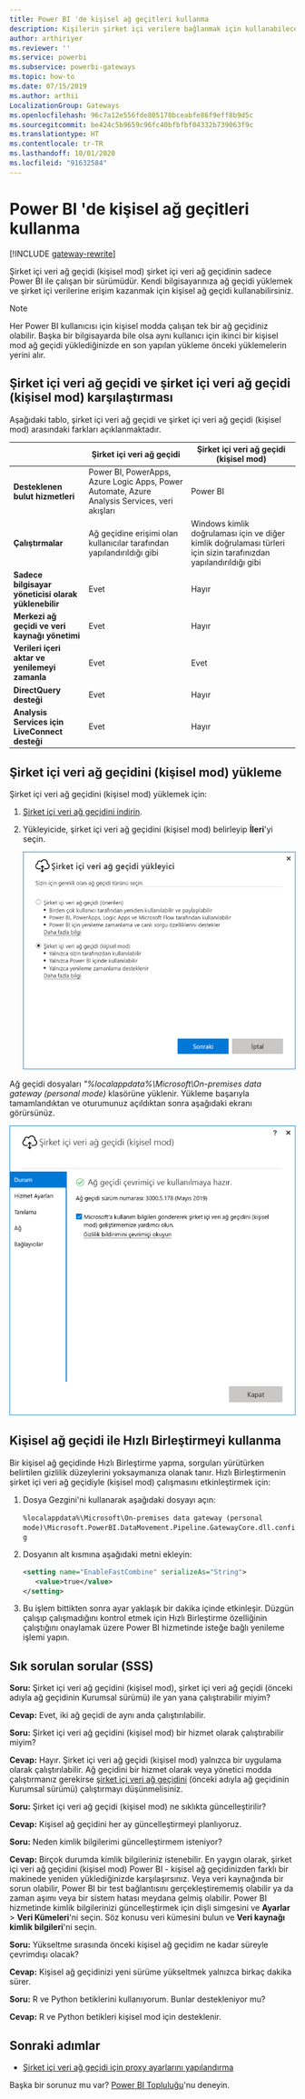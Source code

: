 ```yaml
---
title: Power BI 'de kişisel ağ geçitleri kullanma
description: Kişilerin şirket içi verilere bağlanmak için kullanabileceği Power BI şirket içi veri ağ geçidi (kişisel mod) hakkında bilgi sunar.
author: arthiriyer
ms.reviewer: ''
ms.service: powerbi
ms.subservice: powerbi-gateways
ms.topic: how-to
ms.date: 07/15/2019
ms.author: arthii
LocalizationGroup: Gateways
ms.openlocfilehash: 96c7a12e556fde805178bceabfe86f9eff8b9d5c
ms.sourcegitcommit: be424c5b9659c96fc40bfbfbf04332b739063f9c
ms.translationtype: HT
ms.contentlocale: tr-TR
ms.lasthandoff: 10/01/2020
ms.locfileid: "91632584"
---
```

# <a name="use-personal-gateways-in-power-bi"></a>Power BI 'de kişisel ağ geçitleri kullanma

[!INCLUDE [gateway-rewrite](../includes/gateway-rewrite.md)]

Şirket içi veri ağ geçidi (kişisel mod) şirket içi veri ağ geçidinin sadece Power BI ile çalışan bir sürümüdür. Kendi bilgisayarınıza ağ geçidi yüklemek ve şirket içi verilerine erişim kazanmak için kişisel ağ geçidi kullanabilirsiniz.

> [!NOTE]
> Her Power BI kullanıcısı için kişisel modda çalışan tek bir ağ geçidiniz olabilir. Başka bir bilgisayarda bile olsa aynı kullanıcı için ikinci bir kişisel mod ağ geçidi yüklediğinizde en son yapılan yükleme önceki yüklemelerin yerini alır.

## <a name="on-premises-data-gateway-vs-on-premises-data-gateway-personal-mode"></a>Şirket içi veri ağ geçidi ve şirket içi veri ağ geçidi (kişisel mod) karşılaştırması

Aşağıdaki tablo, şirket içi veri ağ geçidi ve şirket içi veri ağ geçidi (kişisel mod) arasındaki farkları açıklanmaktadır.

|   |Şirket içi veri ağ geçidi | Şirket içi veri ağ geçidi (kişisel mod) |
| ---- | ---- | ---- |
|**Desteklenen bulut hizmetleri** |Power BI, PowerApps, Azure Logic Apps, Power Automate, Azure Analysis Services, veri akışları |Power BI |
|**Çalıştırmalar** |Ağ geçidine erişimi olan kullanıcılar tarafından yapılandırıldığı gibi |Windows kimlik doğrulaması için ve diğer kimlik doğrulaması türleri için sizin tarafınızdan yapılandırıldığı gibi |
|**Sadece bilgisayar yöneticisi olarak yüklenebilir** |Evet |Hayır |
|**Merkezi ağ geçidi ve veri kaynağı yönetimi** |Evet |Hayır |
|**Verileri içeri aktar ve yenilemeyi zamanla** |Evet |Evet |
|**DirectQuery desteği** |Evet |Hayır |
|**Analysis Services için LiveConnect desteği** |Evet |Hayır |

## <a name="install-the-on-premises-data-gateway-personal-mode"></a>Şirket içi veri ağ geçidini (kişisel mod) yükleme

Şirket içi veri ağ geçidini (kişisel mod) yüklemek için:

1. [Şirket içi veri ağ geçidini indirin](https://go.microsoft.com/fwlink/?LinkId=820925&clcid=0x409).

2. Yükleyicide, şirket içi veri ağ geçidini (kişisel mod) belirleyip **İleri**'yi seçin.

   ![Şirket içi veri ağ geçidini (kişisel mod) seçme](media/service-gateway-personal-mode/personal-gateway-select.png)

Ağ geçidi dosyaları _"%localappdata%\Microsoft\On-premises data gateway (personal mode)_ klasörüne yüklenir. Yükleme başarıyla tamamlandıktan ve oturumunuz açıldıktan sonra aşağıdaki ekranı görürsünüz.

![Şirket içi veri ağ geçidi (kişisel mod) başarılı](media/service-gateway-personal-mode/personal-gateway-complete.png)

## <a name="use-fast-combine-with-the-personal-gateway"></a>Kişisel ağ geçidi ile Hızlı Birleştirmeyi kullanma

Bir kişisel ağ geçidinde Hızlı Birleştirme yapma, sorguları yürütürken belirtilen gizlilik düzeylerini yoksaymanıza olanak tanır. Hızlı Birleştirmenin şirket içi veri ağ geçidiyle (kişisel mod) çalışmasını etkinleştirmek için:

1. Dosya Gezgini'ni kullanarak aşağıdaki dosyayı açın:

   `%localappdata%\Microsoft\On-premises data gateway (personal mode)\Microsoft.PowerBI.DataMovement.Pipeline.GatewayCore.dll.config`

2. Dosyanın alt kısmına aşağıdaki metni ekleyin:

    ```xml
    <setting name="EnableFastCombine" serializeAs="String">
       <value>true</value>
    </setting>
    ```

3. Bu işlem bittikten sonra ayar yaklaşık bir dakika içinde etkinleşir. Düzgün çalışıp çalışmadığını kontrol etmek için Hızlı Birleştirme özelliğinin çalıştığını onaylamak üzere Power BI hizmetinde isteğe bağlı yenileme işlemi yapın.

## <a name="frequently-asked-questions-faq"></a>Sık sorulan sorular (SSS)

**Soru:** Şirket içi veri ağ geçidini (kişisel mod), şirket içi veri ağ geçidi (önceki adıyla ağ geçidinin Kurumsal sürümü) ile yan yana çalıştırabilir miyim?
  
**Cevap:** Evet, iki ağ geçidi de aynı anda çalıştırılabilir.

**Soru:** Şirket içi veri ağ geçidini (kişisel mod) bir hizmet olarak çalıştırabilir miyim?
  
**Cevap:** Hayır. Şirket içi veri ağ geçidi (kişisel mod) yalnızca bir uygulama olarak çalıştırılabilir. Ağ geçidini bir hizmet olarak veya yönetici modda çalıştırmanız gerekirse [şirket içi veri ağ geçidini](/data-integration/gateway/service-gateway-onprem) (önceki adıyla ağ geçidinin Kurumsal sürümü) çalıştırmayı düşünmelisiniz.

**Soru:** Şirket içi veri ağ geçidi (kişisel mod) ne sıklıkta güncelleştirilir?
  
**Cevap:** Kişisel ağ geçidini her ay güncelleştirmeyi planlıyoruz.

**Soru:** Neden kimlik bilgilerimi güncelleştirmem isteniyor?
  
**Cevap:** Birçok durumda kimlik bilgileriniz istenebilir. En yaygın olarak, şirket içi veri ağ geçidini (kişisel mod) Power BI - kişisel ağ geçidinizden farklı bir makinede yeniden yüklediğinizde karşılaşırsınız. Veya veri kaynağında bir sorun olabilir, Power BI bir test bağlantısını gerçekleştirememiş olabilir ya da zaman aşımı veya bir sistem hatası meydana gelmiş olabilir. Power BI hizmetinde kimlik bilgilerinizi güncelleştirmek için dişli simgesini ve **Ayarlar** > **Veri Kümeleri**'ni seçin. Söz konusu veri kümesini bulun ve **Veri kaynağı kimlik bilgileri**'ni seçin.

**Soru:** Yükseltme sırasında önceki kişisel ağ geçidim ne kadar süreyle çevrimdışı olacak?
  
**Cevap:** Kişisel ağ geçidinizi yeni sürüme yükseltmek yalnızca birkaç dakika sürer.

**Soru:** R ve Python betiklerini kullanıyorum. Bunlar destekleniyor mu?
  
**Cevap:** R ve Python betikleri kişisel mod için desteklenir.

## <a name="next-steps"></a>Sonraki adımlar

* [Şirket içi veri ağ geçidi için proxy ayarlarını yapılandırma](/data-integration/gateway/service-gateway-proxy)  

Başka bir sorunuz mu var? [Power BI Topluluğu](https://community.powerbi.com/)'nu deneyin.

